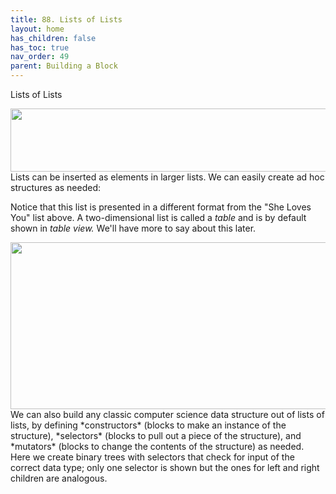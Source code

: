 ```yaml
---
title: 88. Lists of Lists
layout: home
has_children: false
has_toc: true
nav_order: 49
parent: Building a Block
---
```


Lists of Lists

<img src="/snap-manual/assets/images/image538.png" style="width:565px; height:101px">
Lists can be inserted as elements in
larger lists. We can easily create ad hoc structures as needed:

Notice that this list is presented in a different format from the "She
Loves You" list above. A two-dimensional list is called a *table* and is
by default shown in *table view.* We'll have more to say about this
later.

<img src="/snap-manual/assets/images/image539.png" style="width:705px; height:267px">
We can also build any classic computer science data
structure out of lists of lists, by defining *constructors* (blocks to
make an instance of the structure), *selectors* (blocks to pull out a
piece of the structure), and *mutators* (blocks to change the contents
of the structure) as needed. Here we create binary trees with selectors
that check for input of the correct data type; only one selector is
shown but the ones for left and right children are analogous.

